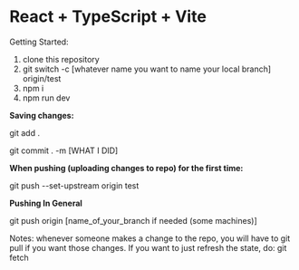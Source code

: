 # React + TypeScript + Vite

Getting Started:

1. clone this repository
2. git switch -c [whatever name you want to name your local branch] origin/test
3. npm i
4. npm run dev

**Saving changes:**

git add . 

git commit . -m [WHAT I DID]

**When pushing (uploading changes to repo) for the first time:**

git push --set-upstream origin test

**Pushing In General**

git push origin [name_of_your_branch if needed (some machines)]

Notes: whenever someone makes a change to the repo, you will have to   git pull  if you want those changes.
If you want to just refresh the state, do: git fetch

